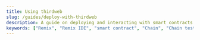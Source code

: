 ```yaml
---
title: Using thirdweb
slug: /guides/deploy-with-thirdweb
description: A guide on deploying and interacting with smart contracts using the thirdweb CLI and SDK. Includes instructions for project creation, contract deployment on the Chain test network.
keywords: ["Remix", "Remix IDE", "smart contract", "Chain", "Chain test network", "Chain testnet", "Solidity", "smart contract deployment", "deploy a smart contract", "write smart contract", "smart contract development", "online IDE"]
---
```

